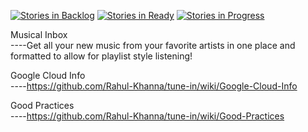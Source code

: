 [![Stories in Backlog](https://badge.waffle.io/Rahul-Khanna/tune-in.svg?label=Backlog&title=Backlog)](https://waffle.io/Rahul-Khanna/tune-in)
[![Stories in Ready](https://badge.waffle.io/Rahul-Khanna/tune-in.svg?label=ready&title=Ready)](http://waffle.io/Rahul-Khanna/tune-in)
[![Stories in Progress](https://badge.waffle.io/Rahul-Khanna/tune-in.svg?label=in%20progress&title=In%20Progress)](https://waffle.io/Rahul-Khanna/tune-in)

Musical Inbox  
 ----Get all your new music from your favorite artists in one place and formatted to allow for playlist style listening!  


Google Cloud Info  
----https://github.com/Rahul-Khanna/tune-in/wiki/Google-Cloud-Info


Good Practices  
----https://github.com/Rahul-Khanna/tune-in/wiki/Good-Practices
